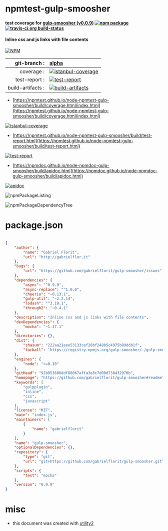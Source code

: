 # npmtest-gulp-smoosher

#### test coverage for  [gulp-smoosher (v0.0.9)](https://github.com/gabrielflorit/gulp-smoosher#readme)  [![npm package](https://img.shields.io/npm/v/npmtest-gulp-smoosher.svg?style=flat-square)](https://www.npmjs.org/package/npmtest-gulp-smoosher) [![travis-ci.org build-status](https://api.travis-ci.org/npmtest/node-npmtest-gulp-smoosher.svg)](https://travis-ci.org/npmtest/node-npmtest-gulp-smoosher)

#### Inline css and js links with file contents

[![NPM](https://nodei.co/npm/gulp-smoosher.png?downloads=true&downloadRank=true&stars=true)](https://www.npmjs.com/package/gulp-smoosher)

| git-branch : | [alpha](https://github.com/npmtest/node-npmtest-gulp-smoosher/tree/alpha)|
|--:|:--|
| coverage : | [![istanbul-coverage](https://npmtest.github.io/node-npmtest-gulp-smoosher/build/coverage.badge.svg)](https://npmtest.github.io/node-npmtest-gulp-smoosher/build/coverage.html/index.html)|
| test-report : | [![test-report](https://npmtest.github.io/node-npmtest-gulp-smoosher/build/test-report.badge.svg)](https://npmtest.github.io/node-npmtest-gulp-smoosher/build/test-report.html)|
| build-artifacts : | [![build-artifacts](https://npmtest.github.io/node-npmtest-gulp-smoosher/glyphicons_144_folder_open.png)](https://github.com/npmtest/node-npmtest-gulp-smoosher/tree/gh-pages/build)|

- [https://npmtest.github.io/node-npmtest-gulp-smoosher/build/coverage.html/index.html](https://npmtest.github.io/node-npmtest-gulp-smoosher/build/coverage.html/index.html)

[![istanbul-coverage](https://npmtest.github.io/node-npmtest-gulp-smoosher/build/screenCapture.buildCi.browser.%252Ftmp%252Fbuild%252Fcoverage.lib.html.png)](https://npmtest.github.io/node-npmtest-gulp-smoosher/build/coverage.html/index.html)

- [https://npmtest.github.io/node-npmtest-gulp-smoosher/build/test-report.html](https://npmtest.github.io/node-npmtest-gulp-smoosher/build/test-report.html)

[![test-report](https://npmtest.github.io/node-npmtest-gulp-smoosher/build/screenCapture.buildCi.browser.%252Ftmp%252Fbuild%252Ftest-report.html.png)](https://npmtest.github.io/node-npmtest-gulp-smoosher/build/test-report.html)

- [https://npmdoc.github.io/node-npmdoc-gulp-smoosher/build/apidoc.html](https://npmdoc.github.io/node-npmdoc-gulp-smoosher/build/apidoc.html)

[![apidoc](https://npmdoc.github.io/node-npmdoc-gulp-smoosher/build/screenCapture.buildCi.browser.%252Ftmp%252Fbuild%252Fapidoc.html.png)](https://npmdoc.github.io/node-npmdoc-gulp-smoosher/build/apidoc.html)

![npmPackageListing](https://npmtest.github.io/node-npmtest-gulp-smoosher/build/screenCapture.npmPackageListing.svg)

![npmPackageDependencyTree](https://npmtest.github.io/node-npmtest-gulp-smoosher/build/screenCapture.npmPackageDependencyTree.svg)



# package.json

```json

{
    "author": {
        "name": "Gabriel Florit",
        "url": "http://gabrielflor.it"
    },
    "bugs": {
        "url": "https://github.com/gabrielflorit/gulp-smoosher/issues"
    },
    "dependencies": {
        "async": "^0.9.0",
        "async-replace": "^1.0.0",
        "cheerio": "~0.13.1",
        "gulp-util": "~2.2.14",
        "lodash": "^3.10.1",
        "through2": "~0.4.1"
    },
    "description": "Inline css and js links with file contents",
    "devDependencies": {
        "mocha": "~1.17.1"
    },
    "directories": {},
    "dist": {
        "shasum": "222aa21eee53133cef28bf248b5c4975b89ddb1f",
        "tarball": "https://registry.npmjs.org/gulp-smoosher/-/gulp-smoosher-0.0.9.tgz"
    },
    "engines": {
        "node": ">=0.10"
    },
    "gitHead": "92b953606ddf88067affa3e8c7d00d738432970b",
    "homepage": "https://github.com/gabrielflorit/gulp-smoosher#readme",
    "keywords": [
        "gulpplugin",
        "inline",
        "css",
        "javascript"
    ],
    "license": "MIT",
    "main": "index.js",
    "maintainers": [
        {
            "name": "gabrielflorit"
        }
    ],
    "name": "gulp-smoosher",
    "optionalDependencies": {},
    "repository": {
        "type": "git",
        "url": "git+https://github.com/gabrielflorit/gulp-smoosher.git"
    },
    "scripts": {
        "test": "mocha"
    },
    "version": "0.0.9"
}
```



# misc
- this document was created with [utility2](https://github.com/kaizhu256/node-utility2)
